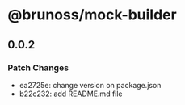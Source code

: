 # @brunoss/mock-builder

## 0.0.2

### Patch Changes

- ea2725e: change version on package.json
- b22c232: add README.md file
